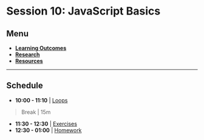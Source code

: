 # Session 10: JavaScript Basics

## Menu

- **[Learning Outcomes](./learning-outcomes.md)**
- **[Research](./research-topics.md)**
- **[Resources](./resources.md)**

---

## Schedule

- **10:00 - 11:10** | [Loops](./loop.md)

> Break | 15m

- **11:30 - 12:30** | [Exercises](./exercises.md)
- **12:30 - 01:00** | [Homework](./homework.md)
